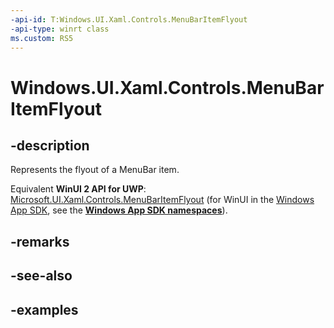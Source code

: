 ```yaml
---
-api-id: T:Windows.UI.Xaml.Controls.MenuBarItemFlyout
-api-type: winrt class
ms.custom: RS5
---
```


<!-- Class syntax.
public class MenuBarItemFlyout : MenuFlyout, MenuFlyout
-->

# Windows.UI.Xaml.Controls.MenuBarItemFlyout

## -description

Represents the flyout of a MenuBar item.

Equivalent **WinUI 2 API for UWP**: [Microsoft.UI.Xaml.Controls.MenuBarItemFlyout](/windows/winui/api/microsoft.ui.xaml.controls.menubaritemflyout) (for WinUI in the [Windows App SDK](/windows/apps/windows-app-sdk/), see the **[Windows App SDK namespaces](/windows/windows-app-sdk/api/winrt/)**).

## -remarks

## -see-also

## -examples

